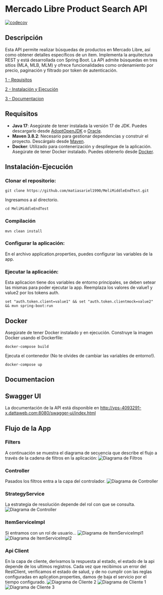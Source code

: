 # Mercado Libre Product Search API
[![codecov](https://codecov.io/github/matiasariel1990/MeliMiddleEndTest/graph/badge.svg?token=Z07OKKF5GU)](https://codecov.io/github/matiasariel1990/MeliMiddleEndTest)
## Descripción

Esta API permite realizar búsquedas de productos en Mercado Libre, así como obtener detalles específicos de un ítem. Implementa la arquitectura REST y está desarrollada con Spring Boot. La API admite búsquedas en tres sitios (MLA, MLB, MLM) y ofrece funcionalidades como ordenamiento por precio, paginación y filtrado por token de autenticación.


[1 - Requisitos](#Requisitos)

[2 - Instalación y Ejecución](#Instalación-Ejecución)

[3 - Documentacion](#Documentacion)



## Requisitos


- **Java 17**: Asegúrate de tener instalada la versión 17 de JDK. Puedes descargarlo desde [AdoptOpenJDK](https://adoptopenjdk.net/) o [Oracle](https://www.oracle.com/java/technologies/javase-jdk17-downloads.html).
- **Maven 3.8.2**: Necesario para gestionar dependencias y construir el proyecto. Descárgalo desde [Maven](https://maven.apache.org/download.cgi).
- **Docker**: Utilizado para contenerización y despliegue de la aplicación. Asegúrate de tener Docker instalado. Puedes obtenerlo desde [Docker](https://www.docker.com/get-started).

## Instalación-Ejecución


### Clonar el repositorio:

```
git clone https://github.com/matiasariel1990/MeliMiddleEndTest.git
```
Ingresamos a al directorio.
```
cd MeliMiddleEndTest
```
### Compilación

```
mvn clean install
```
### Configurar la aplicación:
En el archivo application.properties, puedes configurar las variables de la app.


### Ejecutar la aplicación:
Esta aplicacion tiene dos variables de entorno principales, se deben setear las mismas para poder ejecutar la app.
Reemplaza los valores de value1 y value2 por los tokens auth.
```
set "auth.token.client=value1" && set "auth.token.clientmock=value2" && mvn spring-boot:run
```

## Docker
Asegúrate de tener Docker instalado y en ejecución. Construye la imagen Docker usando el Dockerfile:
```
docker-compose build
```
Ejecuta el contenedor (No te olvides de cambiar las variables de entorno!).

```
docker-compose up
```

## Documentacion 

## Swagger UI
La documentación de la API está disponible en
http://vps-4093291-x.dattaweb.com:8080/swagger-ui/index.html


## Flujo de la App

### Filters
A continuación se muestra el diagrama de secuencia que describe el flujo a través de la cadena de filtros en la aplicación:
![Diagrama de Filtros](src/main/resources/docs/filter_chain.png)

### Controller
Pasados los filtros entra a la capa del controlador.
![Diagrama de Controller](src/main/resources/docs/controller.png)

### StrategyService
La estrategia de resolución depende del rol con que se consulta.
![Diagrama de Controller](src/main/resources/docs/ServiceStrategy.png)

### ItemServiceImpl
Si entramos con un rol de usuario...
![Diagrama de ItemServiceImpl1](src/main/resources/docs/ItemServiceImpl-getItemById.png)
![Diagrama de ItemServiceImpl2](src/main/resources/docs/ItemServiceImpl-getItemsByQuery.png)

### Api Client
En la capa de cliente, derivamos la respuesta al estado, el estado de la api depende de los ultimos registros.
Cada vez que recibimos un error del RestClient, verificamos el estado de salud, 
y de no cumplir con las reglas configuradas en aplication.properties, damos de baja el servicio por el tiempo configurado.
![Diagrama de Cliente 2](src/main/resources/docs/whenState-ApiClientAndResponseOk.png)
![Diagrama de Cliente 1](src/main/resources/docs/whenState-ApiClientAndError.png)
![Diagrama de Cliente 3](src/main/resources/docs/whenState-ApiUnavailableState.png)
